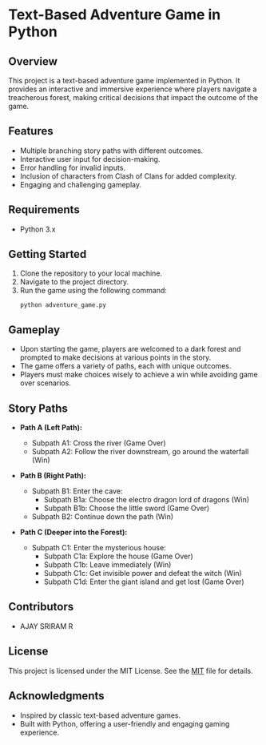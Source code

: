 

# Text-Based Adventure Game in Python

## Overview
This project is a text-based adventure game implemented in Python. It provides an interactive and immersive experience where players navigate a treacherous forest, making critical decisions that impact the outcome of the game.

## Features
- Multiple branching story paths with different outcomes.
- Interactive user input for decision-making.
- Error handling for invalid inputs.
- Inclusion of characters from Clash of Clans for added complexity.
- Engaging and challenging gameplay.

## Requirements
- Python 3.x

## Getting Started
1. Clone the repository to your local machine.
2. Navigate to the project directory.
3. Run the game using the following command:
   ```
   python adventure_game.py
   ```

## Gameplay
- Upon starting the game, players are welcomed to a dark forest and prompted to make decisions at various points in the story.
- The game offers a variety of paths, each with unique outcomes.
- Players must make choices wisely to achieve a win while avoiding game over scenarios.

## Story Paths
- **Path A (Left Path):**
  - Subpath A1: Cross the river (Game Over)
  - Subpath A2: Follow the river downstream, go around the waterfall (Win)

- **Path B (Right Path):**
  - Subpath B1: Enter the cave:
    - Subpath B1a: Choose the electro dragon lord of dragons (Win)
    - Subpath B1b: Choose the little sword (Game Over)
  - Subpath B2: Continue down the path (Win)

- **Path C (Deeper into the Forest):**
  - Subpath C1: Enter the mysterious house:
    - Subpath C1a: Explore the house (Game Over)
    - Subpath C1b: Leave immediately (Win)
    - Subpath C1c: Get invisible power and defeat the witch (Win)
    - Subpath C1d: Enter the giant island and get lost (Game Over)

## Contributors
- AJAY SRIRAM R

## License
This project is licensed under the MIT License. See the [MIT](LICENSE) file for details.

## Acknowledgments
- Inspired by classic text-based adventure games.
- Built with Python, offering a user-friendly and engaging gaming experience.

